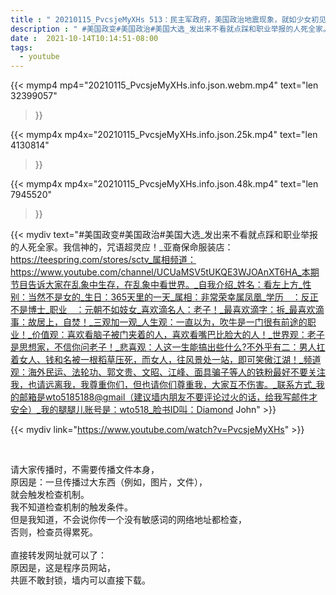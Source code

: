 ```yaml
---
title : " 20210115_PvcsjeMyXHs 513：民主军政府，美国政治地震现象，就如少女初见情人，担心他不来，又怕他乱来。 "
description : " #美国政变#美国政治#美国大选_发出来不看就点踩和职业举报的人死全家。我信神的，咒语超灵应！_亚裔保命服装店：https://teespring.com/stores/sctv_属相频道：https://www.youtube.com/channel/UCUaMSV5tUKQE3WJOAnXT6HA_本期节目告诉大家在乱象中生存，在乱象中看世界。_自我介绍_姓名：看左上方_性别：当然不是女的_生日：365天里的一天_属相：非常荣幸属凤凰_学历　：反正不是博士_职业　：元朝不如妓女_喜欢滴名人：老子！_最喜欢滴字：拆_最喜欢滴事：故居上，自焚！_三观加一观_人生观：一直以为，吹牛是一门很有前途的职业！_价值观：喜欢看脑子被门夹着的人，喜欢看嘴巴比脸大的人！_世界观：老子是思想家，不信你问老子！_悲喜观：人这一生能搞出些什么?不外乎有二：男人扛着女人、钱和名被一根稻草压死，而女人，往风景处一站，即可笑傲江湖！_频道观：海外民运、法轮功、郭文贵、文昭、江峰、面具骗子等人的铁粉最好不要关注我，也请远离我，我尊重你们，但也请你们尊重我，大家互不伤害。_联系方式_我的邮箱是wto5185188@gmail（建议墙内朋友不要评论过火的话，给我写邮件才安全）_我的腿腿儿账号是：wto518_脸书ID叫：Diamond John "
date :  2021-10-14T10:14:51-08:00
tags:
  - youtube
---
```


{{< mymp4 mp4="20210115_PvcsjeMyXHs.info.json.webm.mp4" 
text="len 32399057"
>}}

{{< mymp4x  mp4x="20210115_PvcsjeMyXHs.info.json.25k.mp4"
text="len 4130814"
>}}

{{< mymp4x  mp4x="20210115_PvcsjeMyXHs.info.json.48k.mp4"
text="len 7945520"
>}}


{{< mydiv text="#美国政变#美国政治#美国大选_发出来不看就点踩和职业举报的人死全家。我信神的，咒语超灵应！_亚裔保命服装店：https://teespring.com/stores/sctv_属相频道：https://www.youtube.com/channel/UCUaMSV5tUKQE3WJOAnXT6HA_本期节目告诉大家在乱象中生存，在乱象中看世界。_自我介绍_姓名：看左上方_性别：当然不是女的_生日：365天里的一天_属相：非常荣幸属凤凰_学历　：反正不是博士_职业　：元朝不如妓女_喜欢滴名人：老子！_最喜欢滴字：拆_最喜欢滴事：故居上，自焚！_三观加一观_人生观：一直以为，吹牛是一门很有前途的职业！_价值观：喜欢看脑子被门夹着的人，喜欢看嘴巴比脸大的人！_世界观：老子是思想家，不信你问老子！_悲喜观：人这一生能搞出些什么?不外乎有二：男人扛着女人、钱和名被一根稻草压死，而女人，往风景处一站，即可笑傲江湖！_频道观：海外民运、法轮功、郭文贵、文昭、江峰、面具骗子等人的铁粉最好不要关注我，也请远离我，我尊重你们，但也请你们尊重我，大家互不伤害。_联系方式_我的邮箱是wto5185188@gmail（建议墙内朋友不要评论过火的话，给我写邮件才安全）_我的腿腿儿账号是：wto518_脸书ID叫：Diamond John" >}}
<br>

{{< mydiv link="https://www.youtube.com/watch?v=PvcsjeMyXHs" >}}


<br>

请大家传播时，不需要传播文件本身，<br>
原因是：一旦传播过大东西（例如，图片，文件），<br>
就会触发检查机制。<br>
我不知道检查机制的触发条件。<br>
但是我知道，不会说你传一个没有敏感词的网络地址都检查，<br>
否则，检查员得累死。<br><br>
直接转发网址就可以了：<br>
原因是，这是程序员网站，<br>
共匪不敢封锁，墙内可以直接下载。


